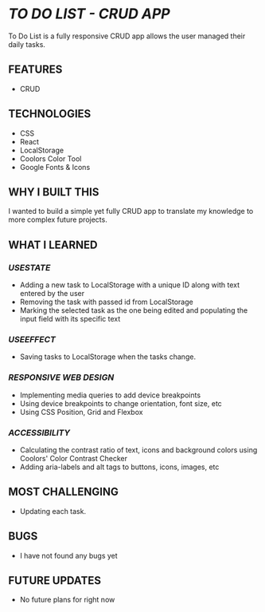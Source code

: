 # _TO DO LIST - CRUD APP_

To Do List is a fully responsive CRUD app allows the user managed their daily tasks.

## FEATURES

- CRUD

## TECHNOLOGIES

- CSS
- React
- LocalStorage
- Coolors Color Tool
- Google Fonts & Icons


## WHY I BUILT THIS

I wanted to build a simple yet fully CRUD app to translate my knowledge to more complex future projects. 

## WHAT I LEARNED

### _USESTATE_

- Adding a new task to LocalStorage with a unique ID along with text entered by the user
- Removing the task with passed id from LocalStorage
- Marking the selected task as the one being edited and populating the input field with its specific text

### _USEEFFECT_

- Saving tasks to LocalStorage when the tasks change.

### _RESPONSIVE WEB DESIGN_

- Implementing media queries to add device breakpoints
- Using device breakpoints to change orientation, font size, etc
- Using CSS Position, Grid and Flexbox

### _ACCESSIBILITY_

- Calculating the contrast ratio of text, icons and background colors using Coolors' Color Contrast Checker
- Adding aria-labels and alt tags to buttons, icons, images, etc

## MOST CHALLENGING

- Updating each task.

## BUGS

- I have not found any bugs yet

## FUTURE UPDATES

- No future plans for right now
